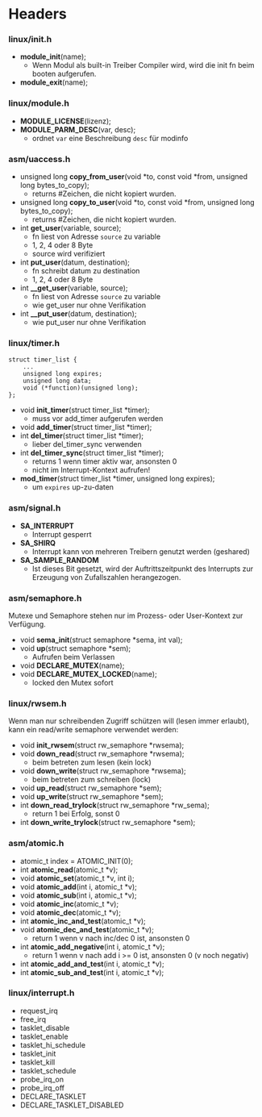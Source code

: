 # Headers

### linux/init.h

* **module_init**(name);
	* Wenn Modul als built-in Treiber Compiler wird, wird die init fn beim booten aufgerufen.
* **module_exit**(name);

### linux/module.h

* **MODULE_LICENSE**(lizenz);
* **MODULE_PARM_DESC**(var, desc);
	* ordnet `var` eine Beschreibung `desc` für modinfo 

### asm/uaccess.h

* unsigned long **copy_from_user**(void *to, const void *from, unsigned long bytes_to_copy);
	* returns #Zeichen, die nicht kopiert wurden.  
* unsigned long **copy_to_user**(void *to, const void *from, unsigned long bytes_to_copy);
	* returns #Zeichen, die nicht kopiert wurden.
* int **get_user**(variable, source);
	* fn liest von Adresse `source` zu variable
	* 1, 2, 4 oder 8 Byte
	* source wird verifiziert
* int **put_user**(datum, destination);
	* fn schreibt datum zu destination
	* 1, 2, 4 oder 8 Byte
* int **__get_user**(variable, source);
	* fn liest von Adresse `source` zu variable
	* wie get_user nur ohne Verifikation
* int **__put_user**(datum, destination);
	* wie put_user nur ohne Verifikation
	

### linux/timer.h

```
struct timer_list {
    ...
    unsigned long expires;
    unsigned long data;
    void (*function)(unsigned long);
};
```

* void **init_timer**(struct timer_list *timer);
	* muss vor add_timer aufgerufen werden
* void **add_timer**(struct timer_list *timer); 
* int **del_timer**(struct timer_list *timer);
	* lieber del_timer_sync verwenden
* int **del_timer_sync**(struct timer_list *timer);
	* returns 1 wenn timer aktiv war, ansonsten 0
	* nicht im Interrupt-Kontext aufrufen!
* **mod_timer**(struct timer_list *timer, unsigned long expires);
	* um `expires` up-zu-daten

### asm/signal.h

* **SA_INTERRUPT**
	* Interrupt gesperrt 
* **SA_SHIRQ**
	* Interrupt kann von mehreren Treibern genutzt werden (geshared)
* **SA_SAMPLE_RANDOM**
	* Ist dieses Bit gesetzt, wird der Auftrittszeitpunkt des Interrupts zur Erzeugung von Zufallszahlen herangezogen.
	
### asm/semaphore.h

Mutexe und Semaphore stehen nur im Prozess- oder User-Kontext zur Verfügung.

* void **sema_init**(struct semaphore *sema, int val);
* void **up**(struct semaphore *sem);
	* Aufrufen beim Verlassen
* void **DECLARE_MUTEX**(name);
* void **DECLARE_MUTEX_LOCKED**(name);
	* locked den Mutex sofort
	
### linux/rwsem.h

Wenn man nur schreibenden Zugriff schützen will (lesen immer erlaubt), kann ein read/write semaphore verwendet werden:

* void **init_rwsem**(struct rw_semaphore *rwsema);
* void **down_read**(struct rw_semaphore *rwsema);
	* beim betreten zum lesen (kein lock)
* void **down_write**(struct rw_semaphore *rwsema);
	* beim betreten zum schreiben (lock) 
* void **up_read**(struct rw_semaphore *sem);
* void **up_write**(struct rw_semaphore *sem); 
* int **down_read_trylock**(struct rw_semaphore *rw_sema);
	* return 1 bei Erfolg, sonst 0
* int **down_write_trylock**(struct rw_semaphore *sem);  

### asm/atomic.h

* atomic_t index = ATOMIC_INIT(0);
* int **atomic_read**(atomic_t *v);
* void **atomic_set**(atomic_t *v, int i);
* void **atomic_add**(int i, atomic_t *v);
* void **atomic_sub**(int i, atomic_t *v);
* void **atomic_inc**(atomic_t *v);
* void **atomic_dec**(atomic_t *v);
* int **atomic_inc_and_test**(atomic_t *v);
* void **atomic_dec_and_test**(atomic_t *v);
	* return 1 wenn v nach inc/dec 0 ist, ansonsten 0
* int **atomic_add_negative**(int i, atomic_t *v);
	* return 1 wenn v nach add i >= 0 ist, ansonsten 0 (v noch negativ)
* int **atomic_add_and_test**(int i, atomic_t *v);
* int **atomic_sub_and_test**(int i, atomic_t *v);


### linux/interrupt.h

* request_irq
* free_irq
* tasklet_disable
* tasklet_enable
* tasklet_hi_schedule
* tasklet_init
* tasklet_kill
* tasklet_schedule
* probe_irq_on
* probe_irq_off
* DECLARE_TASKLET
* DECLARE_TASKLET_DISABLED
